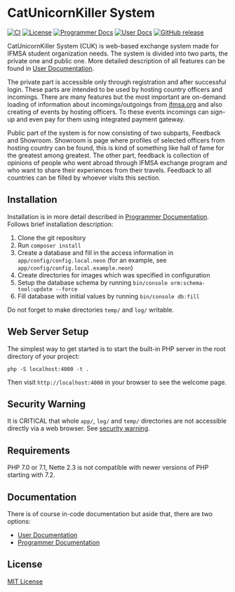 # CatUnicornKiller System

[![CI](https://github.com/CatUnicornKiller/web-app/actions/workflows/ci.yml/badge.svg)](https://github.com/CatUnicornKiller/web-app/actions/workflows/ci.yml)
[![License](http://img.shields.io/:license-mit-blue.svg)](https://github.com/CatUnicornKiller/web-app/blob/master/LICENSE)
[![Programmer Docs](https://img.shields.io/badge/docs-programmer-orange.svg)](https://github.com/CatUnicornKiller/programmer-doc/wiki)
[![User Docs](https://img.shields.io/badge/docs-user-brightgreen.svg)](https://github.com/CatUnicornKiller/user-doc/wiki)
[![GitHub release](https://img.shields.io/github/release/CatUnicornKiller/web-app.svg)](https://github.com/CatUnicornKiller/web-app/releases)

CatUnicornKiller System (CUK) is web-based exchange system made for IFMSA student organization needs. The system is divided into two parts, the private one and public one. More detailed description of all features can be found in [User Documentation](https://github.com/CatUnicornKiller/user-doc/wiki). 

The private part is accessible only through registration and after successful login. These parts are intended to be used by hosting country officers and incomings. There are many features but the most important are on-demand loading of information about incomings/outgoings from [ifmsa.org](www.ifmsa.org) and also creating of events by hosting officers. To these events incomings can sign-up and even pay for them using integrated payment gateway. 

Public part of the system is for now consisting of two subparts, Feedback and Showroom. Showroom is page where profiles of selected officers from hosting country can be found, this is kind of something like hall of fame for the greatest among greatest. The other part, feedback is collection of opinions of people who went abroad through IFMSA exchange program and who want to share their experiences from their travels. Feedback to all countries can be filled by whoever visits this section. 

## Installation

Installation is in more detail described in [Programmer Documentation](https://github.com/CatUnicornKiller/programmer-doc/wiki). Follows brief installation description:

1. Clone the git repository
2. Run `composer install`
3. Create a database and fill in the access information in `app/config/config.local.neon` (for an example, see `app/config/config.local.example.neon`)
4. Create directories for images which was specified in configuration
5. Setup the database schema by running `bin/console orm:schema-tool:update --force`
6. Fill database with initial values by running `bin/console db:fill`

Do not forget to make directories `temp/` and `log/` writable.

## Web Server Setup

The simplest way to get started is to start the built-in PHP server in the root directory of your project:

	php -S localhost:4000 -t .

Then visit `http://localhost:4000` in your browser to see the welcome page.

## Security Warning

It is CRITICAL that whole `app/`, `log/` and `temp/` directories are not accessible directly via a web browser. See [security warning](https://nette.org/security-warning).

## Requirements

PHP 7.0 or 7.1, Nette 2.3 is not compatible with newer versions of PHP starting with 7.2.

## Documentation

There is of course in-code documentation but aside that, there are two options:

* [User Documentation](https://github.com/CatUnicornKiller/user-doc/wiki)
* [Programmer Documentation](https://github.com/CatUnicornKiller/programmer-doc/wiki)

## License

[MIT License](LICENSE)
